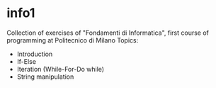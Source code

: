 # info1
Collection of exercises of "Fondamenti di Informatica", first course of programming at Politecnico di Milano
Topics:
+ Introduction 
+ If-Else
+ Iteration (While-For-Do while)
+ String manipulation
